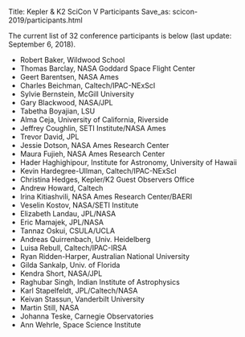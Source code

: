 Title: Kepler & K2 SciCon V Participants
Save_as: scicon-2019/participants.html

The current list of 32 conference participants is below (last update: September 6, 2018).

* Robert Baker, Wildwood School
* Thomas Barclay, NASA Goddard Space Flight Center
* Geert Barentsen, NASA Ames
* Charles Beichman, Caltech/IPAC-NExScI
* Sylvie Bernstein, McGill University
* Gary Blackwood, NASA/JPL
* Tabetha Boyajian, LSU
* Alma Ceja, University of California, Riverside
* Jeffrey Coughlin, SETI Institute/NASA Ames
* Trevor David, JPL
* Jessie Dotson, NASA Ames Research Center
* Maura Fujieh, NASA Ames Research Center
* Hader Haghighipour, Institute for Astronomy, University of Hawaii
* Kevin Hardegree-Ullman, Caltech/IPAC-NExScI
* Christina Hedges, Kepler/K2 Guest Observers Office	
* Andrew Howard, Caltech	
* Irina Kitiashvili, NASA Ames Research Center/BAERI
* Veselin Kostov, NASA/SETI Institute	
* Elizabeth Landau, JPL/NASA
* Eric Mamajek, JPL/NASA
* Tannaz Oskui, CSULA/UCLA
* Andreas Quirrenbach, Univ. Heidelberg
* Luisa Rebull, Caltech/IPAC-IRSA
* Ryan Ridden-Harper, Australian National University
* Gilda Sankalp, Univ. of Florida
* Kendra Short, NASA/JPL
* Raghubar Singh, Indian Institute of Astrophysics
* Karl Stapelfeldt, JPL/Caltech/NASA
* Keivan Stassun, Vanderbilt University
* Martin Still, NASA
* Johanna Teske, Carnegie Observatories	
* Ann Wehrle, Space Science Institute
